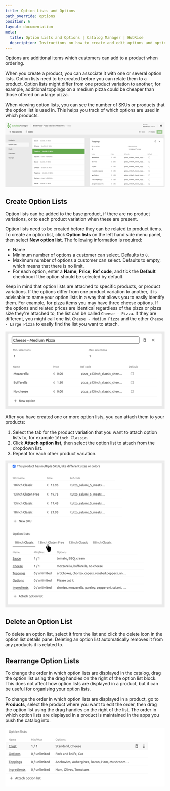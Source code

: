 ```yaml
---
title: Option Lists and Options
path_override: options
position: 6
layout: documentation
meta:
  title: Option Lists and Options | Catalog Manager | HubRise
  description: Instructions on how to create and edit options and option lists in Catalog Manager. Synchronise catalogs between your EPOS and your apps.
---
```


Options are additional items which customers can add to a product when ordering.

When you create a product, you can associate it with one or several option lists. Option lists need to be created before you can relate them to a product. Option lists might differ from one product variation to another; for example, additional toppings on a medium pizza could be cheaper than those offered on a large pizza.

When viewing option lists, you can see the number of SKUs or products that the option list is used in. This helps you track of which options are used in which products.

![Catalog Manager Option List](./images/003-2x-option-lists.png)

## Create Option Lists

Option lists can be added to the base product, if there are no product variations, or to each product variation when these are present.

Option lists need to be created before they can be related to product items. To create an option list, click **Option lists** on the left hand side menu panel, then select **New option list**. The following information is required:

- Name
- Minimum number of options a customer can select. Defaults to `0`.
- Maximum number of options a customer can select. Defaults to empty, which means that there is no limit.
- For each option, enter a **Name**, **Price**, **Ref code**, and tick the **Default** checkbox if the option should be selected by default.

Keep in mind that option lists are attached to specific products, or product variations. If the options differ from one product variation to another, it is advisable to name your option lists in a way that allows you to easily identify them. For example, for pizza items you may have three cheese options. If the options and related prices are identical regardless of the pizza or pizza size they're attached to, the list can be called `Cheese - Pizza`. If they are different, you might call one list `Cheese - Medium Pizza` and the other `Cheese - Large Pizza` to easily find the list you want to attach.

![Catalog Manager Option List details](./images/004-2x-option-list-details.png)

After you have created one or more option lists, you can attach them to your products:

1. Select the tab for the product variation that you want to attach option lists to, for example `10inch Classic`.
1. Click **Attach option list**, then select the option list to attach from the dropdown list.
1. Repeat for each other product variation.

![Catalog Manager Add Option List](./images/011-2x-product-option-list-tabs.png)

## Delete an Option List

To delete an option list, select it from the list and click the delete icon in the option list details pane. Deleting an option list automatically removes it from any products it is related to.

## Rearrange Option Lists

To change the order in which option lists are displayed in the catalog, drag the option list using the drag handles on the right of the option list block. This
does not affect how option lists are displayed in a product, but it can be useful for organising your option lists.

To change the order in which option lists are displayed in a product, go to **Products**, select the product where you want to edit the order, then drag the option list using the drag handles on the right of the list. The order in which option lists are displayed in a product is maintained in the apps you push the catalog into.

![Catalog Manager Drag Option List](./images/022-option-list-drag.png)
